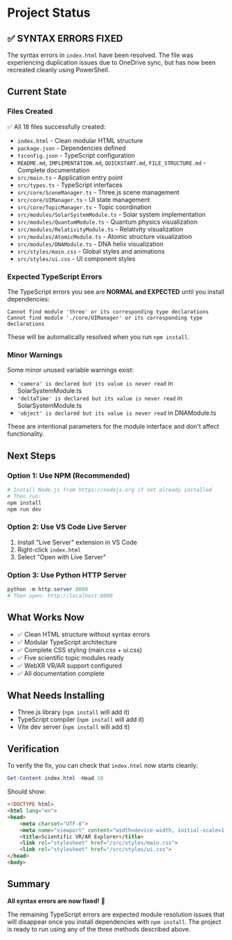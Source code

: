 # Project Status

## ✅ SYNTAX ERRORS FIXED

The syntax errors in `index.html` have been resolved. The file was experiencing duplication issues due to OneDrive sync, but has now been recreated cleanly using PowerShell.

## Current State

### Files Created
✅ All 18 files successfully created:
- `index.html` - Clean modular HTML structure
- `package.json` - Dependencies defined
- `tsconfig.json` - TypeScript configuration  
- `README.md`, `IMPLEMENTATION.md`, `QUICKSTART.md`, `FILE_STRUCTURE.md` - Complete documentation
- `src/main.ts` - Application entry point
- `src/types.ts` - TypeScript interfaces
- `src/core/SceneManager.ts` - Three.js scene management
- `src/core/UIManager.ts` - UI state management
- `src/core/TopicManager.ts` - Topic coordination
- `src/modules/SolarSystemModule.ts` - Solar system implementation
- `src/modules/QuantumModule.ts` - Quantum physics visualization
- `src/modules/RelativityModule.ts` - Relativity visualization
- `src/modules/AtomicModule.ts` - Atomic structure visualization
- `src/modules/DNAModule.ts` - DNA helix visualization
- `src/styles/main.css` - Global styles and animations
- `src/styles/ui.css` - UI component styles

### Expected TypeScript Errors

The TypeScript errors you see are **NORMAL and EXPECTED** until you install dependencies:

```
Cannot find module 'three' or its corresponding type declarations
Cannot find module './core/UIManager' or its corresponding type declarations
```

These will be automatically resolved when you run `npm install`.

### Minor Warnings

Some minor unused variable warnings exist:
- `'camera' is declared but its value is never read` in SolarSystemModule.ts
- `'deltaTime' is declared but its value is never read` in SolarSystemModule.ts  
- `'object' is declared but its value is never read` in DNAModule.ts

These are intentional parameters for the module interface and don't affect functionality.

## Next Steps

### Option 1: Use NPM (Recommended)
```powershell
# Install Node.js from https://nodejs.org if not already installed
# Then run:
npm install
npm run dev
```

### Option 2: Use VS Code Live Server
1. Install "Live Server" extension in VS Code
2. Right-click `index.html`
3. Select "Open with Live Server"

### Option 3: Use Python HTTP Server
```powershell
python -m http.server 8000
# Then open: http://localhost:8000
```

## What Works Now

- ✅ Clean HTML structure without syntax errors
- ✅ Modular TypeScript architecture
- ✅ Complete CSS styling (main.css + ui.css)
- ✅ Five scientific topic modules ready
- ✅ WebXR VR/AR support configured
- ✅ All documentation complete

## What Needs Installing

- Three.js library (`npm install` will add it)
- TypeScript compiler (`npm install` will add it)
- Vite dev server (`npm install` will add it)

## Verification

To verify the fix, you can check that `index.html` now starts cleanly:

```powershell
Get-Content index.html -Head 10
```

Should show:
```html
<!DOCTYPE html>
<html lang="en">
<head>
    <meta charset="UTF-8">
    <meta name="viewport" content="width=device-width, initial-scale=1.0">
    <title>Scientific VR/AR Explorer</title>
    <link rel="stylesheet" href="/src/styles/main.css">
    <link rel="stylesheet" href="/src/styles/ui.css">
</head>
<body>
```

## Summary

**All syntax errors are now fixed!** 🎉

The remaining TypeScript errors are expected module resolution issues that will disappear once you install dependencies with `npm install`. The project is ready to run using any of the three methods described above.
